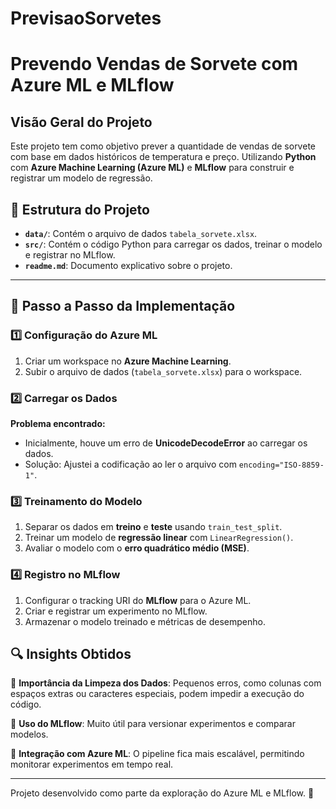 # PrevisaoSorvetes
# Prevendo Vendas de Sorvete com Azure ML e MLflow

## Visão Geral do Projeto
Este projeto tem como objetivo prever a quantidade de vendas de sorvete com base em dados históricos de temperatura e preço. Utilizando **Python** com **Azure Machine Learning (Azure ML)** e **MLflow** para construir e registrar um modelo de regressão.

## 📌 Estrutura do Projeto
- **`data/`**: Contém o arquivo de dados `tabela_sorvete.xlsx`.
- **`src/`**: Contém o código Python para carregar os dados, treinar o modelo e registrar no MLflow.
- **`readme.md`**: Documento explicativo sobre o projeto.

---

## 🚀 **Passo a Passo da Implementação**
### 1️⃣ **Configuração do Azure ML**
1. Criar um workspace no **Azure Machine Learning**.
2. Subir o arquivo de dados (`tabela_sorvete.xlsx`) para o workspace.

### 2️⃣ **Carregar os Dados**
**Problema encontrado:**
- Inicialmente, houve um erro de **UnicodeDecodeError** ao carregar os dados.
- Solução: Ajustei a codificação ao ler o arquivo com `encoding="ISO-8859-1"`.

### 3️⃣ **Treinamento do Modelo**
1. Separar os dados em **treino** e **teste** usando `train_test_split`.
2. Treinar um modelo de **regressão linear** com `LinearRegression()`.
3. Avaliar o modelo com o **erro quadrático médio (MSE)**.

### 4️⃣ **Registro no MLflow**
1. Configurar o tracking URI do **MLflow** para o Azure ML.
2. Criar e registrar um experimento no MLflow.
3. Armazenar o modelo treinado e métricas de desempenho.


## 🔍 **Insights Obtidos**
🔹 **Importância da Limpeza dos Dados**: Pequenos erros, como colunas com espaços extras ou caracteres especiais, podem impedir a execução do código.

🔹 **Uso do MLflow**: Muito útil para versionar experimentos e comparar modelos.

🔹 **Integração com Azure ML**: O pipeline fica mais escalável, permitindo monitorar experimentos em tempo real.

---

Projeto desenvolvido como parte da exploração do Azure ML e MLflow. 🚀

